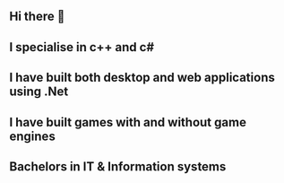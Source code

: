 ## Hi there 👋
## I specialise in c++ and c#
## I have built both desktop and web applications using .Net
## I have built games with and without game engines
## Bachelors in IT & Information systems

<!--
**JosefBurkan/JosefBurkan** is a ✨ _special_ ✨ repository because its `README.md` (this file) appears on your GitHub profile.

Here are some ideas to get you started:

- 🔭 I’m currently working on ...
- 🌱 I’m currently learning ...
- 👯 I’m looking to collaborate on ...
- 🤔 I’m looking for help with ...
- 💬 Ask me about ...
- 📫 How to reach me: ...
- 😄 Pronouns: ...
- ⚡ Fun fact: ...
-->
